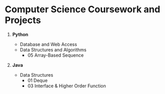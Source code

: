 # Computer Science Coursework and Projects

01. **Python**

	- Database and Web Access
	- Data Structures and Algorithms
		- 05 Array-Based Sequence
	
02. **Java**
	- Data Structures
		- 01 Deque
		- 03 Interface & Higher Order Function
